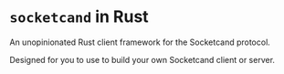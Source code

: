 # `socketcand` in Rust

An unopinionated Rust client framework for the Socketcand protocol.

Designed for you to use to build your own Socketcand client or server.
